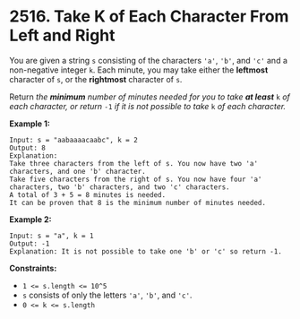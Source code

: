 # 2516. Take K of Each Character From Left and Right

You are given a string `s` consisting of the characters `'a'`, `'b'`, and `'c'` and a non-negative integer `k`. Each minute, you may take either the **leftmost** character of `s`, or the **rightmost** character of `s`.

Return *the **minimum** number of minutes needed for you to take **at least*** `k` *of each character, or return* `-1` *if it is not possible to take* `k` *of each character.*

**Example 1:**

```()
Input: s = "aabaaaacaabc", k = 2
Output: 8
Explanation: 
Take three characters from the left of s. You now have two 'a' characters, and one 'b' character.
Take five characters from the right of s. You now have four 'a' characters, two 'b' characters, and two 'c' characters.
A total of 3 + 5 = 8 minutes is needed.
It can be proven that 8 is the minimum number of minutes needed.
```

**Example 2:**

```()
Input: s = "a", k = 1
Output: -1
Explanation: It is not possible to take one 'b' or 'c' so return -1.
```

**Constraints:**

- `1 <= s.length <= 10^5`
- `s` consists of only the letters `'a'`, `'b'`, and `'c'`.
- `0 <= k <= s.length`
